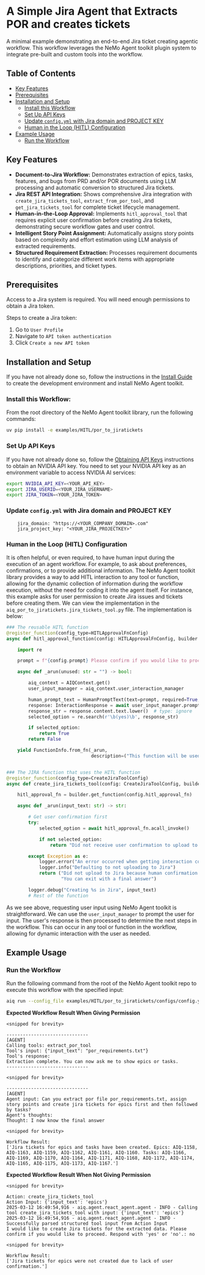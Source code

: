<!--
SPDX-FileCopyrightText: Copyright (c) 2025, NVIDIA CORPORATION & AFFILIATES. All rights reserved.
SPDX-License-Identifier: Apache-2.0

Licensed under the Apache License, Version 2.0 (the "License");
you may not use this file except in compliance with the License.
You may obtain a copy of the License at

http://www.apache.org/licenses/LICENSE-2.0

Unless required by applicable law or agreed to in writing, software
distributed under the License is distributed on an "AS IS" BASIS,
WITHOUT WARRANTIES OR CONDITIONS OF ANY KIND, either express or implied.
See the License for the specific language governing permissions and
limitations under the License.
-->

# A Simple Jira Agent that Extracts POR and creates tickets

A minimal example demonstrating an end-to-end Jira ticket creating agentic workflow. This workflow leverages the NeMo Agent toolkit plugin system to integrate pre-built and custom tools into the workflow.

## Table of Contents

- [Key Features](#key-features)
- [Prerequisites](#prerequisites)
- [Installation and Setup](#installation-and-setup)
  - [Install this Workflow](#install-this-workflow)
  - [Set Up API Keys](#set-up-api-keys)
  - [Update `config.yml` with Jira domain and PROJECT KEY](#update-configyml-with-jira-domain-and-project-key)
  - [Human in the Loop (HITL) Configuration](#human-in-the-loop-hitl-configuration)
- [Example Usage](#example-usage)
  - [Run the Workflow](#run-the-workflow)

## Key Features

- **Document-to-Jira Workflow:** Demonstrates extraction of epics, tasks, features, and bugs from PRD and/or POR documents using LLM processing and automatic conversion to structured Jira tickets.
- **Jira REST API Integration:** Shows comprehensive Jira integration with `create_jira_tickets_tool`, `extract_from_por_tool`, and `get_jira_tickets_tool` for complete ticket lifecycle management.
- **Human-in-the-Loop Approval:** Implements `hitl_approval_tool` that requires explicit user confirmation before creating Jira tickets, demonstrating secure workflow gates and user control.
- **Intelligent Story Point Assignment:** Automatically assigns story points based on complexity and effort estimation using LLM analysis of extracted requirements.
- **Structured Requirement Extraction:** Processes requirement documents to identify and categorize different work items with appropriate descriptions, priorities, and ticket types.

## Prerequisites

Access to a Jira system is required. You will need enough permissions to obtain a Jira token.

Steps to create a Jira token:
1. Go to `User Profile`
2. Navigate to `API token authentication`
3. Click `Create a new API token`

## Installation and Setup

If you have not already done so, follow the instructions in the [Install Guide](../../../docs/source/quick-start/installing.md#install-from-source) to create the development environment and install NeMo Agent toolkit.

### Install this Workflow:

From the root directory of the NeMo Agent toolkit library, run the following commands:

```bash
uv pip install -e examples/HITL/por_to_jiratickets
```

### Set Up API Keys
If you have not already done so, follow the [Obtaining API Keys](../../../docs/source/quick-start/installing.md#obtaining-api-keys) instructions to obtain an NVIDIA API key. You need to set your NVIDIA API key as an environment variable to access NVIDIA AI services:

```bash
export NVIDIA_API_KEY=<YOUR_API_KEY>
export JIRA_USERID=<YOUR_JIRA_USERNAME>
export JIRA_TOKEN=<YOUR_JIRA_TOKEN>
```

### Update `config.yml` with Jira domain and PROJECT KEY
```
    jira_domain: "https://<YOUR_COMPANY_DOMAIN>.com"
    jira_project_key: "<YOUR_JIRA_PROJECTKEY>"
```

### Human in the Loop (HITL) Configuration
It is often helpful, or even required, to have human input during the execution of an agent workflow. For example, to ask about preferences, confirmations, or to provide additional information.
The NeMo Agent toolkit library provides a way to add HITL interaction to any tool or function, allowing for the dynamic collection of information during the workflow execution, without the need for coding it
into the agent itself. For instance, this example asks for user permission to create Jira issues and tickets before creating them. We can view the implementation in the
`aiq_por_to_jiratickets.jira_tickets_tool.py` file. The implementation is below:

```python
### The reusable HITL function
@register_function(config_type=HITLApprovalFnConfig)
async def hitl_approval_function(config: HITLApprovalFnConfig, builder: Builder):

    import re

    prompt = f"{config.prompt} Please confirm if you would like to proceed. Respond with 'yes' or 'no'."

    async def _arun(unused: str = "") -> bool:

        aiq_context = AIQContext.get()
        user_input_manager = aiq_context.user_interaction_manager

        human_prompt_text = HumanPromptText(text=prompt, required=True, placeholder="<your response here>")
        response: InteractionResponse = await user_input_manager.prompt_user_input(human_prompt_text)
        response_str = response.content.text.lower()  # type: ignore
        selected_option = re.search(r'\b(yes)\b', response_str)

        if selected_option:
            return True
        return False

    yield FunctionInfo.from_fn(_arun,
                               description=("This function will be used to get the user's response to the prompt"))


### The JIRA function that uses the HITL function
@register_function(config_type=CreateJiraToolConfig)
async def create_jira_tickets_tool(config: CreateJiraToolConfig, builder: Builder):

    hitl_approval_fn = builder.get_function(config.hitl_approval_fn)

    async def _arun(input_text: str) -> str:

        # Get user confirmation first
        try:
            selected_option = await hitl_approval_fn.acall_invoke()

            if not selected_option:
                return "Did not receive user confirmation to upload to Jira. You can exit with a final answer."

        except Exception as e:
            logger.error("An error occurred when getting interaction content: %s", e)
            logger.info("Defaulting to not uploading to Jira")
            return ("Did not upload to Jira because human confirmation was not received. "
                    "You can exit with a final answer")

        logger.debug("Creating %s in Jira", input_text)
        # Rest of the function
```
As we see above, requesting user input using NeMo Agent toolkit is straightforward. We can use the `user_input_manager` to prompt the user for input. The user's response is then processed to determine the next steps in the workflow.
This can occur in any tool or function in the workflow, allowing for dynamic interaction with the user as needed.

## Example Usage

### Run the Workflow

Run the following command from the root of the NeMo Agent toolkit repo to execute this workflow with the specified input:

```bash
aiq run --config_file examples/HITL/por_to_jiratickets/configs/config.yml  --input "Can you extract por file por_requirements.txt, assign story points and create jira tickets for epics first and then followed by tasks?"
```

**Expected Workflow Result When Giving Permission**
```console
<snipped for brevity>

------------------------------
[AGENT]
Calling tools: extract_por_tool
Tool's input: {"input_text": "por_requirements.txt"}
Tool's response:
Extraction complete. You can now ask me to show epics or tasks.
------------------------------

<snipped for brevity>

------------------------------
[AGENT]
Agent input: Can you extract por file por_requirements.txt, assign story points and create jira tickets for epics first and then followed by tasks?
Agent's thoughts:
Thought: I now know the final answer

<snipped for brevity>

Workflow Result:
['Jira tickets for epics and tasks have been created. Epics: AIQ-1158, AIQ-1163, AIQ-1159, AIQ-1162, AIQ-1161, AIQ-1160. Tasks: AIQ-1166, AIQ-1169, AIQ-1170, AIQ-1164, AIQ-1171, AIQ-1168, AIQ-1172, AIQ-1174, AIQ-1165, AIQ-1175, AIQ-1173, AIQ-1167.']
```

**Expected Workflow Result When Not Giving Permission**

```console
<snipped for brevity>

Action: create_jira_tickets_tool
Action Input: {'input_text': 'epics'}
2025-03-12 16:49:54,916 - aiq.agent.react_agent.agent - INFO - Calling tool create_jira_tickets_tool with input: {'input_text': 'epics'}
2025-03-12 16:49:54,916 - aiq.agent.react_agent.agent - INFO - Successfully parsed structured tool input from Action Input
I would like to create Jira tickets for the extracted data. Please confirm if you would like to proceed. Respond with 'yes' or 'no'.: no

<snipped for brevity>

Workflow Result:
['Jira tickets for epics were not created due to lack of user confirmation.']

```
